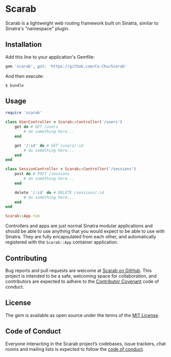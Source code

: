 # Scarab

Scarab is a lightweight web routing framework built on Sinatra, similar to
Sinatra's "namespace" plugin.

## Installation

Add this line to your application's Gemfile:

```ruby
gem 'scarab', git: 'https://github.com/Co-Chu/Scarab'
```

And then execute:

    $ bundle

## Usage

```ruby
require 'scarab'

class UserController < Scarab::Controller('/users')
    get do # GET /users
        # do something here...
    end

    get '/:id' do # GET /users/:id
        # do something here...
    end
end

class SessionController < Scarab::Controller('/sessions')
    post do # POST /sessions
        # do something here...
    end

    delete '/:id' do # DELETE /sessions/:id
        # do something here...
    end
end

Scarab::App.run
```

Controllers and apps are just normal Sinatra modular applications and should be
able to use anything that you would expect to be able to use with Sinatra. They
are fully encapsulated from each other, and automatically registered with the
`Scarab::App` container application.

## Contributing

Bug reports and pull requests are welcome at [Scarab on GitHub][github]. This
project is intended to be a safe, welcoming space for collaboration, and
contributors are expected to adhere to the [Contributor Covenant][covenant] code
of conduct.

## License

The gem is available as open source under the terms of the
[MIT License][license].

## Code of Conduct

Everyone interacting in the Scarab project’s codebases, issue trackers, chat
rooms and mailing lists is expected to follow the [code of conduct][conduct].

[github]: https://github.com/Co-Chu/Scarab
[covenant]: http://contributor-covenant.org
[license]: https://github.com/Co-Chu/Scarab/blob/master/LICENSE.md
[conduct]: https://github.com/Co-Chu/Scarab/blob/master/CODE_OF_CONDUCT.md
